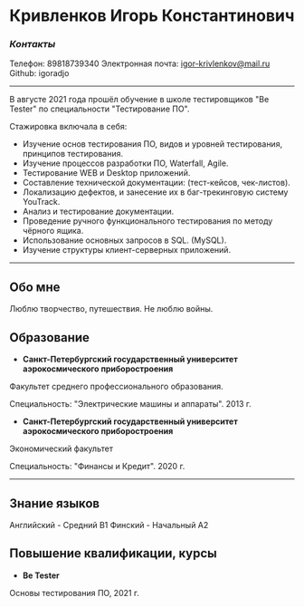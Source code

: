 # Кривленков Игорь Константинович

### _Контакты_

Телефон: 89818739340
Электронная почта: igor-krivlenkov@mail.ru
Github: igoradjo

---

В августе 2021 года прошёл обучение в школе тестировщиков "Be Tester" по специальности "Тестирование ПО".

Стажировка включала в себя:

- Изучение основ тестирования ПО, видов и уровней тестирования, принципов тестирования.
- Изучение процессов разработки ПО, Waterfall, Agile.
- Тестирование WEB и Desktop приложений.
- Составление технической документации: (тест-кейсов, чек-листов).
- Локализацию дефектов, и занесение их в баг-трекинговую систему YouTrack.
- Анализ и тестирование документации.
- Проведение ручного функционального тестирования по методу чёрного ящика.
- Использование основных запросов в SQL. (MySQL).
- Изучение структуры клиент-серверных приложений.

---

## Обо мне

Люблю творчество, путешествия. Не люблю войны.

## Образование

- **Санкт-Петербургский государственный университет аэрокосмического приборостроения**

Факультет среднего профессионального образования.

Специальность: "Электрические машины и аппараты". 2013 г.

- **Санкт-Петербургский государственный университет аэрокосмического приборостроения**

Экономический факультет

Специальность: "Финансы и Кредит". 2020 г.

---

## Знание языков

Английский - Средний B1
Финский - Начальный A2

## Повышение квалификации, курсы

- **Be Tester**

Основы тестирования ПО, 2021 г.
